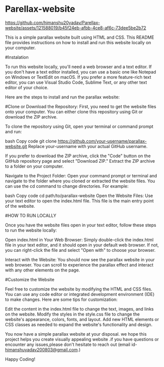 # Parellax-website
https://github.com/himanshu20yadav/Parellax-website/assets/121588019/b45f24eb-afbb-4ce8-af6c-73dee5be2b72


This is a simple parallax website built using HTML and CSS. This README file provides instructions on how to install and run this website locally on your computer.

#Instalation

To run this website locally, you'll need a web browser and a text editor. If you don't have a text editor installed, you can use a basic one like Notepad on Windows or TextEdit on macOS. If you prefer a more feature-rich text editor, you can use Visual Studio Code, Sublime Text, or any other text editor of your choice.

Here are the steps to install and run the parallax website:

#Clone or Download the Repository:
First, you need to get the website files onto your computer. You can either clone this repository using Git or download the ZIP archive.

To clone the repository using Git, open your terminal or command prompt and run:

bash
Copy code
git clone https://github.com/your-username/parallax-website.git
Replace your-username with your actual GitHub username.

If you prefer to download the ZIP archive, click the "Code" button on the GitHub repository page and select "Download ZIP." Extract the ZIP archive to a folder on your computer.

Navigate to the Project Folder: Open your command prompt or terminal and navigate to the folder where you cloned or extracted the website files. You can use the cd command to change directories. For example:

bash
Copy code
cd path/to/parallax-website
Open the Website Files: Use your text editor to open the index.html file. This file is the main entry point of the website.

#HOW TO RUN LOCALLY


Once you have the website files open in your text editor, follow these steps to run the website locally:

Open index.html in Your Web Browser: Simply double-click the index.html file in your text editor, and it should open in your default web browser. If not, you can right-click the file and select "Open with" to choose your browser.

Interact with the Website: You should now see the parallax website in your web browser. You can scroll to experience the parallax effect and interact with any other elements on the page.

#Customize the Website

Feel free to customize the website by modifying the HTML and CSS files. You can use any code editor or integrated development environment (IDE) to make changes. Here are some tips for customization:

Edit the content in the index.html file to change the text, images, and links on the website.
Modify the styles in the style.css file to change the website's appearance, colors, fonts, and layout.
Add new HTML elements or CSS classes as needed to expand the website's functionality and design.

You now have a simple parallax website at your disposal. we hope this project helps you create visually appealing website .if you have questions or encounter any issues,please don't hesitate to reach out (email id- himanshuyadav200803@gmail.com.)

Happy Coding!
 
